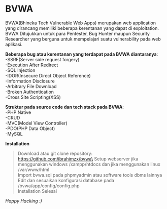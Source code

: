 # BVWA
BVWA(Bhineka Tech Vulnerable Web Apps) merupakan web application yang dirancang memiliki beberapa kerentanan yang dapat di exploitation. 
BVWA Ditujukkan untuk para Pentester, Bug Hunter maupun Security Researcher yang berguna untuk mempelajari suatu vulnerability pada web aplikasi.

**Beberapa bug atau kerentanan yang terdapat pada BVWA diantaranya**:\
-SSRF(Server side request forgery)\
-Execution After Redirect\
-SQL Injection\
-IDOR(Insecure Direct Object Reference)\
-Information Disclosure\
-Arbitrary File Download\
-Broken Authentication\
-Cross Site Scripting(XSS)


**Struktur pada source code dan tech stack pada BVWA**:\
-PHP Native\
-CRUD\
-MVC(Model View Controller)\
-PDO(PHP Data Object)\
-MySQL

**Installation**
> Download atau git clone repository: https://github.com/ibrahimzx/bvwa\
> Setup webserver jika menggunakan windows /xampp/htdocs dan jika menggunakan linux /var/www/html\
> Import bvwa.sql pada phpmyadmin atau software tools dbms lainnya\
> Edit dan sesuaikan konfigurasi database pada /bvwa/app/config/config.php\
> Installation Selesai 

_Happy Hacking :)_
